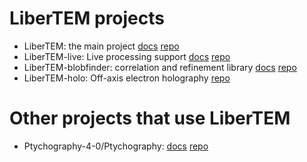 # LiberTEM projects

- LiberTEM: the main project [docs](https://libertem.github.io/LiberTEM/) [repo](https://github.com/liberTEM/LiberTEM/)
- LiberTEM-live: Live processing support [docs](https://libertem.github.io/LiberTEM-live/) [repo](https://github.com/LiberTEM/LiberTEM-live/)
- LiberTEM-blobfinder: correlation and refinement library [docs](https://libertem.github.io/LiberTEM-blobfinder/) [repo](https://github.com/liberTEM/LiberTEM-blobfinder)
- LiberTEM-holo: Off-axis electron holography [repo](https://github.com/liberTEM/LiberTEM-holo/)

# Other projects that use LiberTEM
- Ptychography-4-0/Ptychography: [docs](https://ptychography-4-0.github.io/ptychography/) [repo](https://github.com/Ptychography-4-0/ptychography/)
